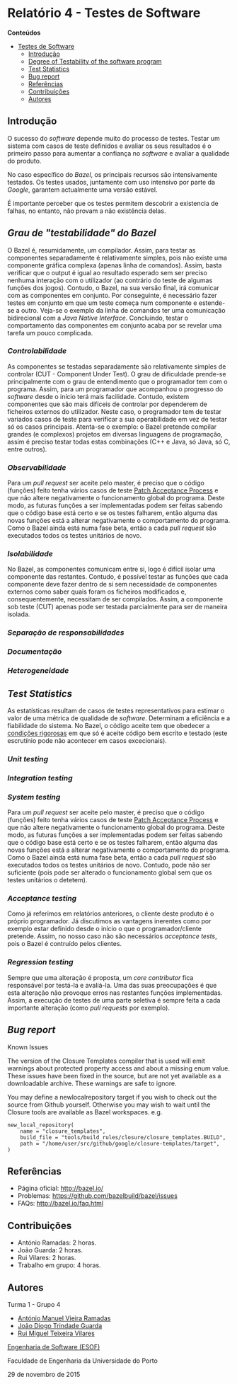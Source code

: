 # Relatório 4 - Testes de Software #

**Conteúdos**
- [Testes de Software](#relatório-4---testes-de-software)
	- [Introdução](#introdução)
	- [Degree of Testability of the software program](#degree-of-testability-of-the-software-program)
	- [Test Statistics](#test-statistics)
	- [Bug report](#bug-report)
	- [Referências](#referências)
	- [Contribuições](#contribuições)
	- [Autores](#autores)


## Introdução ##

O sucesso do *software* depende muito do processo de testes. Testar um sistema com casos de teste definidos e avaliar os seus resultados é o primeiro passo para aumentar a confiança no *software* e avaliar a qualidade do produto.

No caso específico do *Bazel*, os principais recursos são intensivamente testados. Os testes usados, juntamente com uso intensivo por parte da *Google*, garantem actualmente uma versão estável.

É importante perceber que os testes permitem descobrir a existencia de falhas, no entanto, não provam a não existência delas.

## *Grau de "testabilidade" do Bazel* ##

O Bazel é, resumidamente, um compilador. Assim, para testar as componentes separadamente é relativamente simples, pois não existe uma componente gráfica complexa (apenas linha de comandos). Assim, basta verificar que o output é igual ao resultado esperado sem ser preciso nenhuma interação com o utilizador (ao contrário do teste de algumas funções dos jogos). Contudo, o Bazel, na sua versão final, irá comunicar com as componentes em conjunto. Por conseguinte, é necessário fazer testes em conjunto em que um teste começa num componente e estende-se a outro. Veja-se o exemplo da linha de comandos ter uma comunicação bidirecional com a *Java Native Interface*. Concluindo, testar o comportamento das componentes em conjunto acaba por se revelar uma tarefa um pouco complicada.

### *Controlabilidade* ###

As componentes se testadas separadamente são relativamente simples de controlar (CUT - Component Under Test). O grau de dificuldade prende-se principalmente com o grau de entendimento que o programador tem com o programa. Assim, para um programador que acompanhou o progresso do *software* desde o início terá mais facilidade. Contudo, existem componentes que são mais difíceis de controlar por dependerem de ficheiros externos do utilizador. Neste caso, o programador tem de testar variados casos de teste para verificar a sua operabilidade em vez de testar só os casos principais. Atenta-se o exemplo: o Bazel pretende compilar grandes (e complexos) projetos em diversas linguagens de programação, assim é preciso testar todas estas combinações (C++ e Java, só Java, só C, entre outros).

### *Observabilidade* ###

Para um *pull request* ser aceite pelo master, é preciso que o código (funções) feito tenha vários casos de teste [Patch Acceptance Process](http://bazel.io/contributing.html) e que não altere negativamente o funcionamento global do programa. Deste modo, as futuras funções a ser implementadas podem ser feitas sabendo que o código base está certo e se os testes falharem, então alguma das novas funções está a alterar negativamente o comportamento do programa. Como o Bazel ainda está numa fase beta, então a cada *pull request* são executados todos os testes unitários de novo.

### *Isolabilidade* ###

No Bazel, as componentes comunicam entre si, logo é difícil isolar uma componente das restantes. Contudo, é possível testar as funções que cada componente deve fazer dentro de si sem necessidade de componentes externos como saber quais foram os ficheiros modificados e, consequentemente, necessitam de ser compilados. Assim, a componente sob teste (CUT) apenas pode ser testada parcialmente para ser de maneira isolada.

### *Separação de responsabilidades* ###



### *Documentação* ###



### *Heterogeneidade* ###



## *Test Statistics* ##

As estatísticas resultam de casos de testes representativos para estimar o valor de uma métrica de qualidade de *software*. Determinam a eficiência e a fiabilidade do sistema. No Bazel, o código aceite tem que obedecer a [condições rigorosas](http://bazel.io/governance.html#core-contributors) em que só é aceite código bem escrito e testado (este escrutínio pode não acontecer em casos excecionais).

### *Unit testing* ###

### *Integration testing* ###

### *System testing* ###

Para um *pull request* ser aceite pelo master, é preciso que o código (funções) feito tenha vários casos de teste [Patch Acceptance Process](http://bazel.io/contributing.html) e que não altere negativamente o funcionamento global do programa. Deste modo, as futuras funções a ser implementadas podem ser feitas sabendo que o código base está certo e se os testes falharem, então alguma das novas funções está a alterar negativamente o comportamento do programa. Como o Bazel ainda está numa fase beta, então a cada *pull request* são executados todos os testes unitários de novo. Contudo, pode não ser suficiente (pois pode ser alterado o funcionamento global sem que os testes unitários o detetem).

### *Acceptance testing* ###

Como já referimos em relatórios anteriores, o cliente deste produto é o próprio programador. Já discutimos as vantagens inerentes como por exemplo  estar definido desde o início o que o programador/cliente pretende. Assim, no nosso caso não são necessários *acceptance tests*, pois o Bazel é contruído pelos clientes.

### *Regression testing* ###

Sempre que uma alteração é proposta, um *core contributor* fica responsável por testá-la e avaliá-la. Uma das suas preocupações é que esta alteração não provoque erros nas restantes funções implementadas. Assim, a execução de testes de uma parte seletiva é sempre feita a cada importante alteração (como *pull requests* por exemplo).

## *Bug report* ##

Known Issues

The version of the Closure Templates compiler that is used will emit warnings about protected property access and about a missing enum value. These issues have been fixed in the source, but are not yet available as a downloadable archive. These warnings are safe to ignore.

You may define a newlocalrepository target if you wish to check out the source from Github yourself. Otherwise you may wish to wait until the Closure tools are available as Bazel workspaces. e.g.

```
new_local_repository(
    name = "closure_templates",
    build_file = "tools/build_rules/closure/closure_templates.BUILD",
    path = "/home/user/src/github/google/closure-templates/target",
)
```

## Referências ##

* Página oficial: http://bazel.io/
* Problemas: https://github.com/bazelbuild/bazel/issues
* FAQs: http://bazel.io/faq.html

## Contribuições ##
* António Ramadas: 2 horas.
* João Guarda: 2 horas.
* Rui Vilares: 2 horas.
* Trabalho em grupo: 4 horas.

## Autores ##

Turma 1 - Grupo 4

* [António Manuel Vieira Ramadas](https://github.com/antonio-ramadas)
* [João Diogo Trindade Guarda](https://github.com/Digas29)
* [Rui Miguel Teixeira Vilares](https://github.com/RuiVilares)

[Engenharia de Software (ESOF)](https://sigarra.up.pt/feup/pt/ucurr_geral.ficha_uc_view?pv_ocorrencia_id=368707)

Faculdade de Engenharia da Universidade do Porto

29 de novembro de 2015
